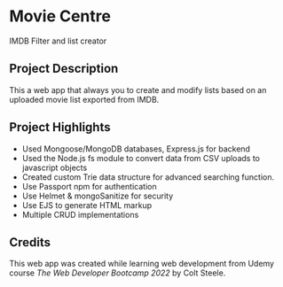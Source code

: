 # Movie Centre
 IMDB Filter and list creator

## Project Description
This a web app that always you to create and modify lists based on an uploaded movie list exported from IMDB. 

## Project Highlights
* Used Mongoose/MongoDB databases, Express.js for backend
* Used the Node.js fs module to convert data from CSV uploads to javascript objects
* Created custom Trie data structure for advanced searching function.
* Use Passport npm for authentication
* Use Helmet & mongoSanitize for security
* Use EJS to generate HTML markup
* Multiple CRUD implementations

## Credits
This web app was created while learning web development from Udemy course _The Web Developer Bootcamp 2022_ by Colt Steele.
